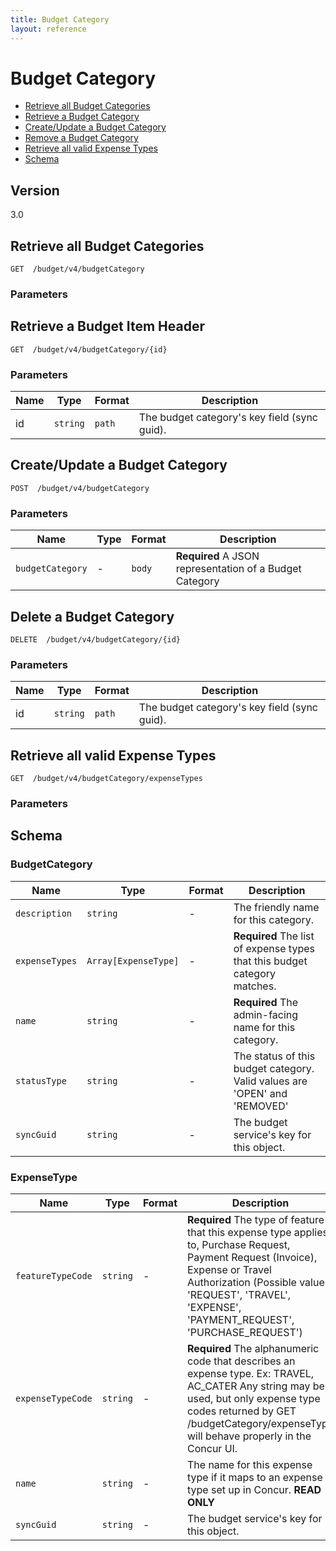 ```yaml
---
title: Budget Category
layout: reference
---
```



# Budget Category
* [Retrieve all Budget Categories](#getall)
* [Retrieve a Budget Category](#get)
* [Create/Update a Budget Category](#post)
* [Remove a Budget Category](#delete)
* [Retrieve all valid Expense Types](#getExpTypes)
* [Schema](#schema)


## Version
3.0  


## <a name="getall"></a>Retrieve all Budget Categories

    GET  /budget/v4/budgetCategory

### Parameters


## <a name="get"></a>Retrieve a Budget Item Header

    GET  /budget/v4/budgetCategory/{id} 

### Parameters

Name | Type | Format | Description
-----|------|--------|------------			
id	|	`string`	|	`path`	|	The budget category's key field (sync guid).


## <a name="post"></a>Create/Update a Budget Category

    POST  /budget/v4/budgetCategory


### Parameters

Name | Type | Format | Description
-----|------|--------|------------
`budgetCategory`	|	-	|	`body`	|	**Required** A JSON representation of a Budget Category


## <a name="delete"></a>Delete a Budget Category

    DELETE  /budget/v4/budgetCategory/{id}


### Parameters

Name | Type | Format | Description
-----|------|--------|------------
id	|	`string`	|	`path`	|	The budget category's key field (sync guid).


## <a name="getExpTypes"></a>Retrieve all valid Expense Types

    GET  /budget/v4/budgetCategory/expenseTypes


### Parameters



## <a name="schema"></a>Schema


### BudgetCategory

Name | Type | Format | Description
-----|------|--------|------------
`description`	|	`string`	|	-	|	The friendly name for this category.
`expenseTypes`	|	`Array[ExpenseType]`	|	-	|	**Required** The list of expense types that this budget category matches. 
`name`	|	`string`	|	-	|	**Required** The admin-facing name for this category.
`statusType`	|	`string`	|	-	|	The status of this budget category. Valid values are 'OPEN' and 'REMOVED'
`syncGuid`	|	`string`	|	-	|	The budget service's key for this object.


### ExpenseType

Name | Type | Format | Description
-----|------|--------|------------
`featureTypeCode`	|	`string`	|	-	|	**Required** The type of feature that this expense type applies to, Purchase Request, Payment Request (Invoice), Expense or Travel Authorization (Possible values: 'REQUEST', 'TRAVEL', 'EXPENSE', 'PAYMENT_REQUEST', 'PURCHASE_REQUEST')
`expenseTypeCode`	|	`string`	|	-	|	**Required** The alphanumeric code that describes an expense type.  Ex: TRAVEL, AC_CATER Any string may be used, but only expense type codes returned by GET /budgetCategory/expenseType will behave properly in the Concur UI.  
`name`	|	`string`	|	-	|	The name for this expense type if it maps to an expense type set up in Concur. **READ ONLY**
`syncGuid`	|	`string`	|	-	|	The budget service's key for this object.

